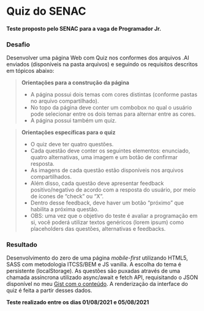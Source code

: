 # Quiz do SENAC
#### Teste proposto pelo SENAC para a vaga de Programador Jr. 

### Desafio 

Desenvolver uma página Web com Quiz nos conformes dos arquivos .AI enviados (disponíveis na pasta arquivos) e seguindo os requisitos descritos em tópicos abaixo:


> **Orientações para a construção da página**
>
> - A página possui dois temas com cores distintas (conforme pastas no arquivo compartilhado).
> - No topo da página deve conter um combobox no qual o usuário pode selecionar entre os dois temas para alternar entre as cores.
> - A página possui também um quiz.

> **Orientações específicas para o quiz**
> 
> - O quiz deve ter quatro questões.
> - Cada questão deve conter os seguintes elementos: enunciado, quatro
alternativas, uma imagem e um botão de confirmar resposta.
> - As imagens de cada questão estão disponíveis nos arquivos compartilhados.
> - Além disso, cada questão deve apresentar feedback positivo/negativo de acordo
com a resposta do usuário, por meio de ícones de “check” ou “X”.
> - Dentro desse feedback, deve haver um botão “próximo” que habilita a próxima
questão.
> - OBS: uma vez que o objetivo do teste é avaliar a programação em si, você
poderá utilizar textos genéricos (lorem ipsum) como placeholders das questões,
alternativas e feedbacks.

### Resultado

Desenvolvimento do zero de uma página _mobile-first_ utilizando HTML5, SASS com metodologia ITCSS/BEM e JS vanilla. A escolha do tema é persistente (localStorage). As questões são puxadas através de uma chamada assíncrona utilizado async/await e fetch API, requisitando o JSON disponível no meu [Gist com o conteúdo](https://gist.github.com/xportox/8e4444a309ceb4c89c27cce2ea5da674). A renderização da interface do quiz é feita a partir desses dados. 

**Teste realizado entre os dias 01/08/2021 e 05/08/2021**
